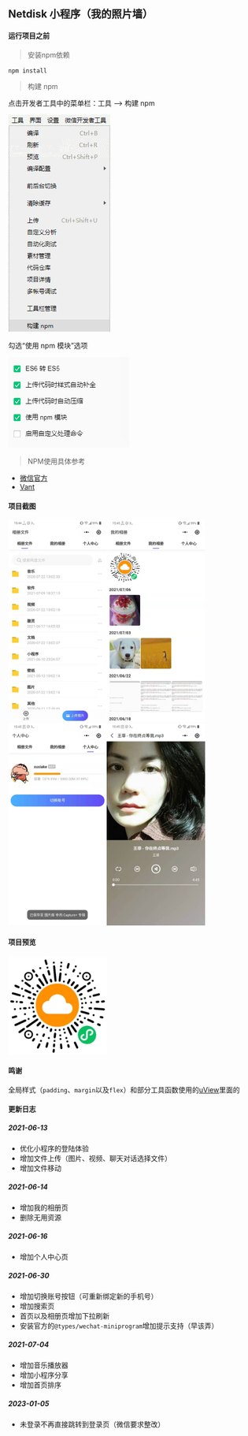 ## Netdisk 小程序（我的照片墙）

#### 运行项目之前


> 安装npm依赖
``` bash
npm install
```

> 构建 npm

点击开发者工具中的菜单栏：工具 --> 构建 npm

![构建 npm](https://github.com/xuxiake2017/netdisk-mp-preview/blob/master/pic/npm1.png?raw=true)

勾选“使用 npm 模块”选项

![勾选“使用 npm 模块”选项](https://github.com/xuxiake2017/netdisk-mp-preview/blob/master/pic/npm2.png?raw=true)

> NPM使用具体参考

- [微信官方](https://developers.weixin.qq.com/miniprogram/dev/devtools/npm.html)
- [Vant](https://vant-contrib.gitee.io/vant-weapp/#/quickstart)

#### 项目截图
<div align="left">
    <img src="https://github.com/xuxiake2017/netdisk-mp-preview/blob/master/pic/preview_1.jpg?raw=true" width="200" title="preview_1" /><img src="https://github.com/xuxiake2017/netdisk-mp-preview/blob/master/pic/preview_2.jpg?raw=true" width="200" title="preview_2" /><img src="https://github.com/xuxiake2017/netdisk-mp-preview/blob/master/pic/preview_3.jpg?raw=true" width="200" title="preview_3" /><img src="https://github.com/xuxiake2017/netdisk-mp-preview/blob/master/pic/preview_4.jpg?raw=true" width="200" title="preview_4" />
  </div>

#### 项目预览

<div align="left">
    <img src="https://github.com/xuxiake2017/netdisk-mp-preview/blob/master/pic/gh_3c0eeb9635a2_258.jpg?raw=true" width="200" title="preview_1" />
  </div>

#### 鸣谢

全局样式（`padding`、`margin`以及`flex`）和部分工具函数使用的[uView](https://github.com/YanxinNet/uView)里面的

#### 更新日志

##### 2021-06-13

- 优化小程序的登陆体验
- 增加文件上传（图片、视频、聊天对话选择文件）
- 增加文件移动

##### 2021-06-14

- 增加我的相册页
- 删除无用资源

##### 2021-06-16

- 增加个人中心页

##### 2021-06-30

- 增加切换账号按钮（可重新绑定新的手机号）
- 增加搜索页
- 首页以及相册页增加下拉刷新
- 安装官方的`@types/wechat-miniprogram`增加提示支持（早该弄）

##### 2021-07-04

- 增加音乐播放器
- 增加小程序分享
- 增加首页排序

##### 2023-01-05

- 未登录不再直接跳转到登录页（微信要求整改）